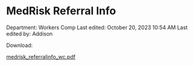 # MedRisk Referral Info

Department: Workers Comp
Last edited: October 20, 2023 10:54 AM
Last edited by: Addison

Download:

[medrisk_referralinfo_wc.pdf](https://www.allianceptp.com/sites/default/files/2023-10/medrisk_referralinfo_wc.pdf)